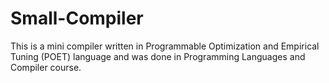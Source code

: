 # Small-Compiler
This is a mini compiler written in Programmable Optimization and Empirical Tuning (POET) language and was done in Programming Languages and Compiler course. 
